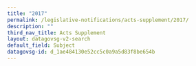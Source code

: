 ```yaml
---
title: "2017"
permalink: /legislative-notifications/acts-supplement/2017/
description: ""
third_nav_title: Acts Supplement
layout: datagovsg-v2-search
default_field: Subject
datagovsg-id: d_1ae484130e52cc5c0a9a5d83f8be654b
---
```

